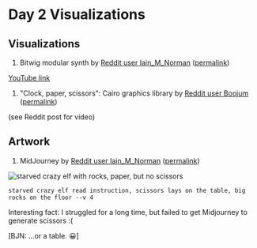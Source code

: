 # Day 2 Visualizations

## Visualizations

1. Bitwig modular synth by [Reddit user Iain\_M\_Norman](https://www.reddit.com/user/Iain_M_Norman)
   ([permalink](https://www.reddit.com/r/adventofcode/comments/zbfe2m/2022_day_02_part1_bitwig_a_rps_scoring_system/))

[YouTube link](https://youtu.be/_4uci-mq94Y)

1. "Clock, paper, scissors": Cairo graphics library by [Reddit user Boojum](https://www.reddit.com/user/Boojum)
   ([permalink](https://www.reddit.com/r/adventofcode/comments/zag8vh/2022_day_2_clock_paper_scissors/))

(see Reddit post for video)

## Artwork

1. MidJourney by [Reddit user Iain\_M\_Norman](https://www.reddit.com/user/Iain_M_Norman)
   ([permalink](https://www.reddit.com/r/adventofcode/comments/zadxlp/ai_imagine_advent_of_code_2022_day_2/iyle2lw/))

![starved crazy elf with rocks, paper, but no scissors](roshambo.png)

`starved crazy elf read instruction, scissors lays on the table, big rocks on the floor --v 4`

Interesting fact: I struggled for a long time, but failed to get Midjourney to generate scissors :(

\[BJN: ...or a table. 😀]
